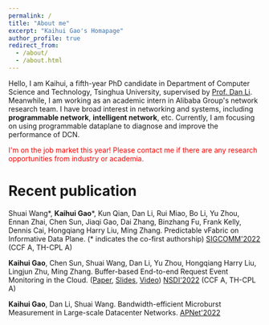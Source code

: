 ```yaml
---
permalink: /
title: "About me"
excerpt: "Kaihui Gao's Homapage"
author_profile: true
redirect_from: 
  - /about/
  - /about.html
---
```

Hello, I am Kaihui, a fifth-year PhD candidate in Department of Computer Science and Technology, Tsinghua University, supervised by [Prof. Dan Li](https://nasp.cs.tsinghua.edu.cn/lidan.html). Meanwhile, I am working as an academic intern in Alibaba Group's network research team. I have broad interest in networking and systems, including **programmable network**, **intelligent network**, etc. Currently, I am focusing on using programmable dataplane to diagnose and improve the performance of DCN.

<font color='red'>
I'm on the job market this year!
Please contact me if there are any research opportunities from industry or academia. 
</font>


Recent publication
======
Shuai Wang\*, **Kaihui Gao**\*, Kun Qian, Dan Li, Rui Miao, Bo Li, Yu Zhou, Ennan Zhai, Chen Sun, Jiaqi Gao, Dai Zhang, Binzhang Fu, Frank Kelly, Dennis Cai, Hongqiang Harry Liu, Ming Zhang. Predictable vFabric on Informative Data Plane. (\* indicates the co-first authorship) [SIGCOMM'2022](https://conferences.sigcomm.org/sigcomm/2022/) (CCF A, TH-CPL A)

**Kaihui Gao**, Chen Sun, Shuai Wang, Dan Li, Yu Zhou, Hongqiang Harry Liu, Lingjun Zhu, Ming Zhang. Buffer-based End-to-end Request Event Monitoring in the Cloud. ([Paper](https://www.usenix.org/system/files/nsdi22-paper-gao_kaihui.pdf), [Slides](https://cloud.tsinghua.edu.cn/f/a6fc57bfe4904b6292e6/), [Video](https://cloud.tsinghua.edu.cn/f/582e36e66b2546f2a2aa/))
[NSDI'2022](https://www.usenix.org/conference/nsdi22) (CCF A, TH-CPL A)

**Kaihui Gao**, Dan Li, Shuai Wang. Bandwidth-efficient Microburst Measurement in Large-scale Datacenter Networks. [APNet'2022](https://conferences.sigcomm.org/events/apnet2022/index.html)
